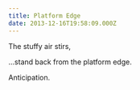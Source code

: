 ```yaml
---
title: Platform Edge
date: 2013-12-16T19:58:09.000Z
---
```

The stuffy air stirs,

…stand back from the platform edge.

Anticipation.
